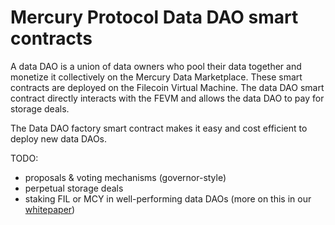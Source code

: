 # Mercury Protocol Data DAO smart contracts

A data DAO is a union of data owners who pool their data together and monetize it collectively on the Mercury Data Marketplace.
These smart contracts are deployed on the Filecoin Virtual Machine. The data DAO smart contract directly interacts with the FEVM and allows the data DAO to pay for storage deals.

The Data DAO factory smart contract makes it easy and cost efficient to deploy new data DAOs.

TODO:
- proposals & voting mechanisms (governor-style)
- perpetual storage deals
- staking FIL or MCY in well-performing data DAOs (more on this in our [whitepaper](https://mercuryprotocol.io/mercury-whitepaper.pdf))

